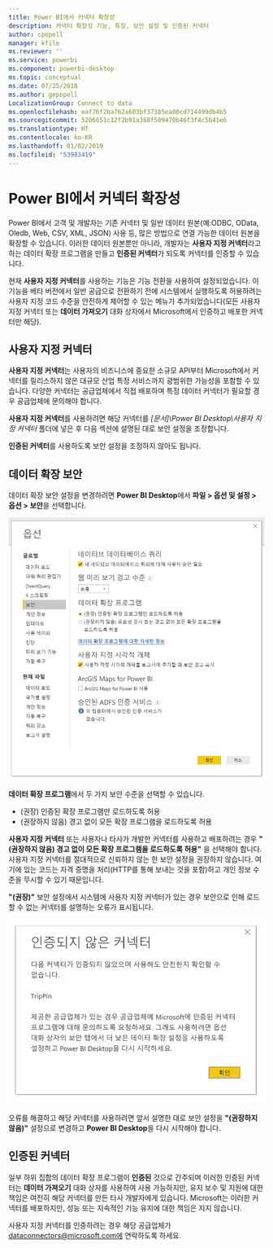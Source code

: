 ```yaml
---
title: Power BI에서 커넥터 확장성
description: 커넥터 확장성 기능, 특징, 보안 설정 및 인증된 커넥터
author: cpopell
manager: kfile
ms.reviewer: ''
ms.service: powerbi
ms.component: powerbi-desktop
ms.topic: conceptual
ms.date: 07/25/2018
ms.author: gepopell
LocalizationGroup: Connect to data
ms.openlocfilehash: eaf76f2ba762a603bf37385ea00cd714499db4b5
ms.sourcegitcommit: 5206651c12f2b91a368f509470b46f3f4c5641e6
ms.translationtype: HT
ms.contentlocale: ko-KR
ms.lasthandoff: 01/02/2019
ms.locfileid: "53983419"
---
```

# <a name="connector-extensibility-in-power-bi"></a>Power BI에서 커넥터 확장성

Power BI에서 고객 및 개발자는 기존 커넥터 및 일반 데이터 원본(예:ODBC, OData, Oledb, Web, CSV, XML, JSON) 사용 등, 많은 방법으로 연결 가능한 데이터 원본을 확장할 수 있습니다. 이러한 데이터 원본뿐만 아니라, 개발자는 **사용자 지정 커넥터**라고 하는 데이터 확장 프로그램을 만들고 **인증된 커넥터**가 되도록 커넥터를 인증할 수 있습니다.

현재 **사용자 지정 커넥터**를 사용하는 기능은 기능 전환을 사용하여 설정되었습니다. 이 기능을 베타 버전에서 일반 공급으로 전환하기 전에 시스템에서 실행하도록 허용하려는 사용자 지정 코드 수준을 안전하게 제어할 수 있는 메뉴가 추가되었습니다(모든 사용자 지정 커넥터 또는 **데이터 가져오기** 대화 상자에서 Microsoft에서 인증하고 배포한 커넥터만 해당).

## <a name="custom-connectors"></a>사용자 지정 커넥터

**사용자 지정 커넥터**는 사용자의 비즈니스에 중요한 소규모 API부터 Microsoft에서 커넥터를 릴리스하지 않은 대규모 산업 특정 서비스까지 광범위한 가능성을 포함할 수 있습니다. 다양한 커넥터는 공급업체에서 직접 배포하며 특정 데이터 커넥터가 필요할 경우 공급업체에 문의해야 합니다.

**사용자 지정 커넥터**를 사용하려면 해당 커넥터를 *\[문서]\\Power BI Desktop\\사용자 지정 커넥터* 폴더에 넣은 후 다음 섹션에 설명된 대로 보안 설정을 조정합니다.

**인증된 커넥터**를 사용하도록 보안 설정을 조정하지 않아도 됩니다.

## <a name="data-extension-security"></a>데이터 확장 보안

데이터 확장 보안 설정을 변경하려면 **Power BI Desktop**에서 **파일 > 옵션 및 설정 > 옵션 > 보안**을 선택합니다.

![데이터 확장 보안 옵션을 사용하여 사용자 지정 커넥터를 로드할지 여부 제어](media/desktop-connector-extensibility/data-extension-security-1.png)

**데이터 확장 프로그램**에서 두 가지 보안 수준을 선택할 수 있습니다.

* (권장) 인증된 확장 프로그램만 로드하도록 허용
* (권장하지 않음) 경고 없이 모든 확장 프로그램을 로드하도록 허용

**사용자 지정 커넥터** 또는 사용자나 타사가 개발한 커넥터를 사용하고 배포하려는 경우 **"(권장하지 않음) 경고 없이 모든 확장 프로그램을 로드하도록 허용"** 을 선택해야 합니다. 사용자 지정 커넥터를 절대적으로 신뢰하지 않는 한 보안 설정을 권장하지 않습니다. 여기에 있는 코드는 자격 증명을 처리(HTTP를 통해 보내는 것을 포함)하고 개인 정보 수준을 무시할 수 있기 때문입니다.

**"(권장)"** 보안 설정에서 시스템에 사용자 지정 커넥터가 있는 경우 보안으로 인해 로드할 수 없는 커넥터를 설명하는 오류가 표시됩니다.

![보안 설정으로 인해 로드할 수 없는 사용자 지정 커넥터를 설명하는 대화 상자(이 경우에는 TripPin)](media/desktop-connector-extensibility/data-extension-security-2.png)

오류를 해결하고 해당 커넥터를 사용하려면 앞서 설명한 대로 보안 설정을 **"(권장하지 않음)"** 설정으로 변경하고 **Power BI Desktop**을 다시 시작해야 합니다.

## <a name="certified-connectors"></a>인증된 커넥터

일부 하위 집합의 데이터 확장 프로그램이 **인증된** 것으로 간주되며 이러한 인증된 커넥터는 **데이터 가져오기** 대화 상자를 사용하여 사용 가능하지만, 유지 보수 및 지원에 대한 책임은 여전히 해당 커넥터를 만든 타사 개발자에게 있습니다. Microsoft는 이러한 커넥터를 배포하지만, 성능 또는 지속적인 기능 유지에 대한 책임은 지지 않습니다.

사용자 지정 커넥터를 인증하려는 경우 해당 공급업체가 dataconnectors@microsoft.com에 연락하도록 하세요.
